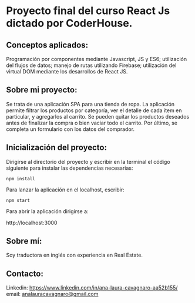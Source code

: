 # Proyecto final del curso React Js dictado por CoderHouse.


## Conceptos aplicados: 

Programación por componentes mediante Javascript, JS y ES6; utilización del flujos de datos; manejo de rutas utilizando Firebase; utilización del virtual DOM mediante los desarrollos de React JS. 


## Sobre mi proyecto: 

Se trata de una aplicación SPA para una tienda de ropa. La aplicación permite filtrar los productos por categoría, ver el detalle de cada ítem en particular, y agregarlos al carrito. Se pueden quitar los productos deseados antes de finalizar la compra o bien vaciar todo el carrito. Por último, se completa un formulario con los datos del comprador.

## Inicialización del proyecto:

Dirigirse al directorio del proyecto y escribir en la terminal el código siguiente para instalar las dependencias necesarias:


    npm install
    


Para lanzar la aplicación en el localhost, escribir: 


    npm start


Para abrir la aplicación dirigirse a:

http://localhost:3000


## Sobre mí: 

Soy traductora en inglés con experiencia en Real Estate. 

## Contacto: 

Linkedin: https://www.linkedin.com/in/ana-laura-cavagnaro-aa52b155/  
email: analauracavagnaro@gmail.com



